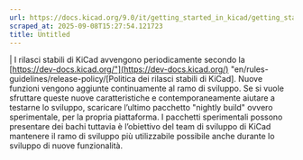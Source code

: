 ```yaml
---
url: https://docs.kicad.org/9.0/it/getting_started_in_kicad/getting_started_in_kicad.html
scraped_at: 2025-09-08T15:27:54.121723
title: Untitled
---
```


|  I rilasci stabili di KiCad avvengono periodicamente secondo la
[https://dev-docs.kicad.org/"](https://dev-docs.kicad.org/) "en/rules-
guidelines/release-policy/[Politica dei rilasci stabili di KiCad]. Nuove
funzioni vengono aggiunte continuamente al ramo di sviluppo. Se si vuole
sfruttare queste nuove caratteristiche e contemporaneamente aiutare a testarne
lo sviluppo, scaricare l’ultimo pacchetto "nightly build" ovvero sperimentale,
per la propria piattaforma. I pacchetti sperimentali possono presentare dei
bachi tuttavia è l’obiettivo del team di sviluppo di KiCad mantenere il ramo
di sviluppo più utilizzabile possibile anche durante lo sviluppo di nuove
funzionalità.

